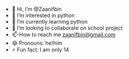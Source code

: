 - 👋 Hi, I’m @Zaanifbin
- 👀 I’m interested in python 
- 🌱 I’m currently learning python 
- 💞️ I’m looking to collaborate on school project
- 📫 How to reach me zaanifbin@gmail.com 
- 😄 Pronouns: he/him
- ⚡ Fun fact: I am only 14

<!---
Zaanifbin/Zaanifbin is a ✨ special ✨ repository because its `README.md` (this file) appears on your GitHub profile.
You can click the Preview link to take a look at your changes.
--->
